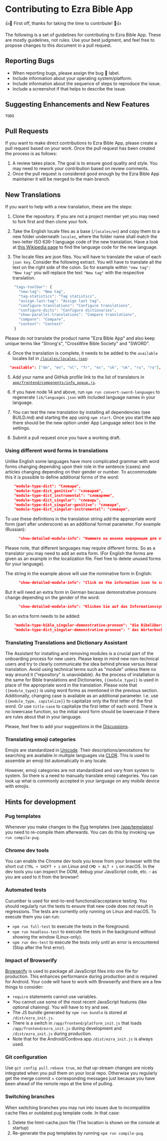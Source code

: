 # Contributing to Ezra Bible App

:+1::tada: First off, thanks for taking the time to contribute! :tada::+1:

The following is a set of guidelines for contributing to Ezra Bible App. These are mostly guidelines, not rules. Use your best judgment, and feel free to propose changes to this document in a pull request.

## Reporting Bugs

* When reporting bugs, please assign the bug 🐞 label.
* Include information about your operating system/platform.
* Include information about the sequence of steps to reproduce the issue.
* Include a screenshot if that helps to describe the issue.

## Suggesting Enhancements and New Features

`TODO`

## Pull Requests

If you want to make direct contributions to Ezra Bible App, please create a pull request based on your work. Once the pull request has been created the process is as follows:

1) A review takes place. The goal is to ensure good quality and style. You may need to rework your contribution based on review comments.
2) Once the pull request is considered good enough by the Ezra Bible App maintainer it will be merged to the main branch.

## New Translations

If you want to help with a new translation, these are the steps:

1) Clone the repository. If you are not a project member yet you may need to fork first and then clone your fork.

2) Take the English locale files as a base (`/locales/en`) and copy them to a new folder underneath `locales`, where the folder name shall match the two-letter ISO 639-1 language code of the new translation. Have a look at [this Wikipedia page](https://en.wikipedia.org/wiki/List_of_ISO_639-1_codes) to find the language code for the new language.

3) The locale files are json files. You will have to translate the value of each `json key`. Consider the following extract. You will have to translate all the text on the right side of the colon. So for example within `"new tag": "New tag"` you will replace the text `"New tag"` with the respective translation.

```javascript
    "tags-toolbar": {
      "new-tag": "New tag",
      "tag-statistics": "Tag statistics",
      "assign-last-tag": "Assign last tag",
      "configure-translations": "Configure translations",
      "configure-dicts": "Configure dictionaries",
      "show-parallel-translations": "Compare translations",
      "compare": "Compare",
      "context": "Context"
    }
```

Please do not translate the product name "Ezra Bible App" and also keep unique terms like "Strong's", "CrossWire Bible Society" and "SWORD".

4) Once the translation is complete, it needs to be added to the `available` locales list in [`/locales/locales.json`](https://github.com/ezra-bible-app/ezra-bible-app/blob/master/locales/locales.json):
```json
  "available": ["de", "en", "nl", "fr", "es", "sk", "uk", "ru", "ro"], // <== Add the language
```

5) Add your name and GitHub profile link to the list of translators in [`app/frontend/components/info_popup.js`](https://github.com/ezra-bible-app/ezra-bible-app/blob/master/app/frontend/components/info_popup.js#L106).

6) If you have node 14 and above, run `npm run convert-sword-languages` to regenerate `lib/languages.json` with included language names in your language.

7) You can test the new translation by installing all dependencies (see BUILD.md) and starting the app using `npm start`. Once you start the app there should be the new option under App Language select box in the settings.

8) Submit a pull request once you have a working draft.

### Using different word forms in translations

Unlike English some languages have more complicated grammar with word forms changing depending upon their role in the sentence (cases) and articles changing depending on their gender or number. To accommodate this it is possible to define additional forms of the word:
```json
    "module-type-dict": "Словари",
    "module-type-dict_genitive": "словарей",
    "module-type-dict_instrumental": "словарями",
    "module-type-dict_singular": "словарь",
    "module-type-dict_singular-genitive": "словаря",
    "module-type-dict_singular-instrumental": "словаре",
```
To use these definitions in the translation string add the appropriate word form (part after underscore) as an additional format parameter. For example (Russian):
```json
      "show-detailed-module-info": "Нажмите на иконке информации для отображения подробностей о {{module_type, singular-instrumental}}."
```
Please note, that different languages may require different forms. So as a translator you may need to add an extra form. (For English the forms are given as an example in the localization file. Feel free to delete unused forms for your language).

The string in the example above will use the nominative form in English:
```json
      "show-detailed-module-info": "Click on the information icon to see more details about the {{module_type, singular}}."
```
But it will need an extra form in German because demonstrative pronouns change depending on the gender of the word:
```json
      "show-detailed-module-info": "Klicken Sie auf das Informationssymbol um mehr Informationen zu {{module_type, singular-demonstrative-pronoun}} anzuzeigen."
```
So an extra form needs to be added:
```json
    "module-type-bible_singular-demonstrative-pronoun": "die Bibelübersetzung",
    "module-type-dict_singular-demonstrative-pronoun": " das Wörterbuch",
```

### Translating Translations and Dictionary Assistant

The Assistant for installing and removing modules is a crucial part of the onboarding process for new users. Please keep in mind new non-technical users and try to clearly communicate the idea behind phrase versus literal translation. Avoid using technical terms such as "module" unless there no way around it ("repository" is unavoidable). As the process of installation is the same for Bible translations and Dictionaries, `{{module_type}}` is used in place of the appropriate word in the translation. Please note that `{{module_type}}` is using word forms as mentioned in the previous section. Additionally, changing case is available as an additional parameter. I.e. use `{{module_type, capitalize}}` to capitalize only the first letter of the first word. Or use `title-case` to capitalize the first letter of each word. There is no lowercase function, so the initial word form should be lowercase if there are rules about that in your language. 

Please, feel free to add your suggestions in the [Discussions](https://github.com/ezra-bible-app/ezra-bible-app/discussions).

### Translating emoji categories

Emojis are standardized in [Unicode](http://unicode.org/emoji/charts/full-emoji-list.html). Their descriptions/annotations for searching are available in multiple languages via [CLDR](https://unicode-org.github.io/cldr-staging/charts/latest/annotations/index.html). This is used to assemble an emoji list automatically in any locale. 

However, emoji categories are not standardized and vary from system to system. So there is a need to manually translate emoji categories. You can look up what is commonly accepted in your language on any mobile device with emojis.

## Hints for development

### Pug templates

Whenever you make changes to the [Pug](https://pugjs.org/) templates (see [/app/templates](https://github.com/ezra-bible-app/ezra-bible-app/tree/master/app/templates)) you need to re-compile them afterwards. You can do this by invoking `npm run compile-pug`.

### Chrome dev tools

You can enable the Chrome dev tools you know from your browser with the short cut `CTRL + SHIFT + i` on Linux and `CMD + ALT + i` on macOS.
In the dev tools you can inspect the DOM, debug your JavaScript code, etc. - as you are used to it from the browser!

### Automated tests

Cucumber is used for end-to-end functional/acceptance testing. You should regularly run the tests to ensure that new code does not result in regressions. The tests are currently only running on Linux and macOS. To execute them you can run:

- `npm run full-test` to execute the tests in the foreground.
- `npm run headless-test` to execute the tests in the background without showing the window (Linux-only).
- `npm run dev-test` to execute the tests only until an error is encountered (Stop after the first error).

### Impact of Browserify

[Browserify](http://browserify.org/) is used to package all JavaScript files into one file for production. This enhances performance during production and is required for Android. Your code will have to work with Browserify and there are a few things to consider:

- `require` statements cannot use variables.
- You cannot use some of the most recent JavaScript features (like optional chaining). You will have to try and see.
- The JS bundle generated by `npm run bundle` is stored at `/dist/ezra_init.js`.
- There is a switch in `/app/frontend/platform_init.js` that loads `/app/frontend/ezra_init.js` during development and `/dist/ezra_init.js` during production.
- Note that for the Android/Cordova app `/dist/ezra_init.js` is always used.

### Git configuration

Use `git config pull.rebase true`, so that up-stream changes are nicely integrated when you pull them on your local repo.
Otherwise you regularly get the merge commit + corresponding messages just because you have been ahead of the remote repo at the time of pulling.

### Switching branches

When switching branches you may run into issues due to incompatible cache files or outdated pug template code. In that case:

1. Delete the html-cache.json file (The location is shown on the console at startup)
2. Re-generate the pug templates by running `npm run compile-pug`.
